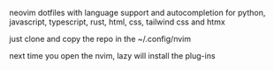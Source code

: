 neovim dotfiles with language support and autocompletion for python, javascript, typescript, rust, html, css, tailwind css and htmx

just clone and copy the repo in the ~/.config/nvim

next time you open the nvim, lazy will install the plug-ins
